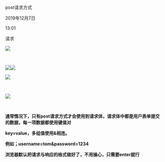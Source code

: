 post请求方式

2019年12月7日

13:01

请求

![](097_post请求方式_000.png)

 

![](097_post请求方式_001.png)![](097_post请求方式_002.png)

![](097_post请求方式_003.png)

 

![](097_post请求方式_004.png)

 

**通常情况下，只有post请求方式才会使用到请求体，请求体中都是用户表单提交的数据，每一项数据都使用键值对**

**key=value，多组值使用&相连。**

**例如；username=tom&password=1234**

**浏览器默认把请求与响应的格式做好了，不用操心，只需要enter就行**
